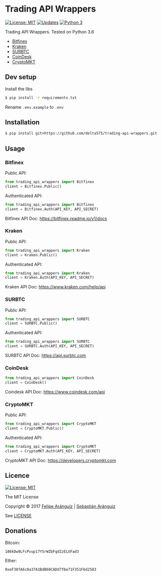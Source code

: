 # Trading API Wrappers
[![License: MIT](https://img.shields.io/badge/License-MIT-blue.svg)](https://opensource.org/licenses/MIT)
[![Updates](https://pyup.io/repos/github/delta575/trading-api-wrappers/shield.svg)](https://pyup.io/repos/github/delta575/trading-api-wrappers/)
[![Python 3](https://pyup.io/repos/github/delta575/trading-api-wrappers/python-3-shield.svg)](https://pyup.io/repos/github/delta575/trading-api-wrappers/)

Trading API Wrappers.
Tested on Python 3.6

- [Bitfinex](https://www.bitfinex.com)
- [Kraken](https://www.kraken.com)
- [SURBTC](https://www.surbtc.com)
- [CoinDesk](https://www.coindesk.com)
- [CryptoMKT](https://www.cryptomkt.com)

## Dev setup

Install the libs

```bash
$ pip install -r requirements.txt
```

Rename `.env.example` to `.env`

## Installation

```bash
$ pip install git+https://github.com/delta575/trading-api-wrappers.git
```    

## Usage

### Bitfinex

Public API:

```python
from trading_api_wrappers import Bitfinex
client = Bitfinex.Public()
```    

Authenticated API:

```python
from trading_api_wrappers import Bitfinex
client = Bitfinex.Auth(API_KEY, API_SECRET)
```    

Bitfinex API Doc:
https://bitfinex.readme.io/v1/docs

### Kraken

Public API:

```python
from trading_api_wrappers import Kraken
client = Kraken.Public()
```

Authenticated API:

```python
from trading_api_wrappers import Kraken
client = Kraken.Auth(API_KEY, API_SECRET)
```    

Kraken API Doc:
https://www.kraken.com/help/api

### SURBTC

Public API:

```python
from trading_api_wrappers import SURBTC
client = SURBTC.Public()
```    

Authenticated API:

```python
from trading_api_wrappers import SURBTC
client = SURBTC.Auth(API_KEY, API_SECRET)
```

SURBTC API Doc:
https://api.surbtc.com

### CoinDesk

```python
from trading_api_wrappers import CoinDesk
client = CoinDesk()
```
      
Coindesk API Doc:
https://www.coindesk.com/api

### CryptoMKT

Public API:

```python
from trading_api_wrappers import CryptoMKT
client = CryptoMKT.Public()
```
    
Authenticated API:

```python
from trading_api_wrappers import CryptoMKT
client = CryptoMKT.Auth(API_KEY, API_SECRET)
```

CryptoMKT API Doc:
https://developers.cryptomkt.com

## Licence
[![License: MIT](https://img.shields.io/badge/License-MIT-blue.svg)](https://opensource.org/licenses/MIT)

The MIT License

Copyright © 2017
[Felipe Aránguiz](mailto://faranguiz575@gmail.com) | [Sebastián Aránguiz](mailto://sarang575@gmail.com)

See [LICENSE](LICENSE)

## Donations

Bitcoin:

    186kDw9LFcPvup17YSrWZbFqdZzELUFad3

Ether:

    0xeF38fA6c0a37A1BdB60CADd7f6e71F351F6d2583
